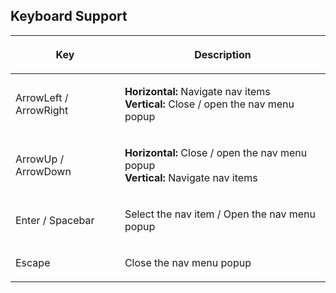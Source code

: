 ## Keyboard Support

<table>
<thead>
<tr class="header">
<th><center>
<p>Key</p>
</center></th>
<th><center>
<p>Description</p>
</center></th>
</tr>
</thead>
<tbody>
<tr class="odd">
<td><p>ArrowLeft / ArrowRight</p></td>
<td><p><b>Horizontal:</b> Navigate nav items<br />
<b>Vertical:</b> Close / open the nav menu popup</p></td>
</tr>
<tr class="even">
<td><p>ArrowUp / ArrowDown</p></td>
<td><p><b>Horizontal:</b> Close / open the nav menu popup<br />
<b>Vertical:</b> Navigate nav items</p></td>
</tr>
<tr class="odd">
<td><p>Enter / Spacebar</p></td>
<td><p>Select the nav item / Open the nav menu popup</p></td>
</tr>
<tr class="even">
<td><p>Escape</p></td>
<td><p>Close the nav menu popup</p></td>
</tr>
</tbody>
</table>
